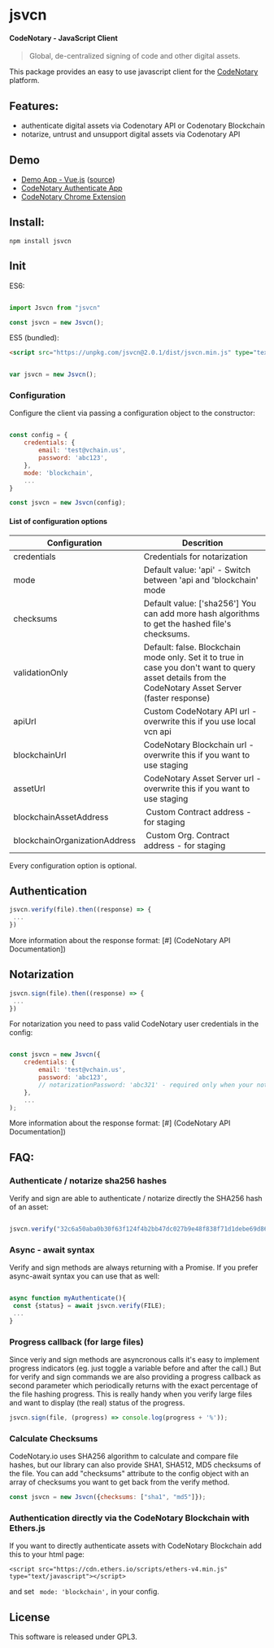 # jsvcn

#### CodeNotary - JavaScript Client 

> Global, de-centralized signing of code and other digital assets.

This package provides an easy to use javascript client for the [CodeNotary](https://www.codenotary.io)
platform. 

## Features: 

- authenticate digital assets via Codenotary API or Codenotary Blockchain
- notarize, untrust and unsupport digital assets via Codenotary API 

## Demo

- [Demo App - Vue.js](https://vchain-us.github.io/jsvcn/) ([source](https://github.com/vchain-us/jsvcn/tree/master/example))
- [CodeNotary Authenticate App](https://authenticate.codenotary.io/)
- [CodeNotary Chrome Extension](https://chrome.google.com/webstore/detail/vchain-codenotary-downloa/mnloemedehacppeggbipipjlphdjpjcb)

## Install: 

``` 
npm install jsvcn

```

## Init

ES6: 

```javascript

import Jsvcn from "jsvcn"

const jsvcn = new Jsvcn();

```

ES5 (bundled): 

```html
<script src="https://unpkg.com/jsvcn@2.0.1/dist/jsvcn.min.js" type="text/javascript"></script>

```

```javascript

var jsvcn = new Jsvcn();

```


### Configuration

Configure the client via passing a configuration object to the constructor: 

```javascript

const config = {
	credentials: {
		email: 'test@vchain.us',
		password: 'abc123',
	},
	mode: 'blockchain',
	...
}

const jsvcn = new Jsvcn(config);

```

#### List of configuration options

| Configuration |  Descrition |
| --- | --- |
| credentials  | Credentials for notarization | 
| mode | Default value: 'api' - Switch between 'api and 'blockchain' mode |
| checksums | Default value: ['sha256'] You can add more hash algorithms to get the hashed file's checksums.  | 
| validationOnly | Default: false. Blockchain mode only. Set it to true in case you don't want to query asset details from the CodeNotary Asset Server (faster response) |
| apiUrl | Custom CodeNotary API url - overwrite this if you use local vcn api |
| blockchainUrl | CodeNotary Blockchain url - overwrite this if you want to use staging |
| assetUrl |  CodeNotary Asset Server url - overwrite this if you want to use staging  |
| blockchainAssetAddress |  Custom Contract address - for staging | 
| blockchainOrganizationAddress |  Custom Org. Contract address - for staging | 

Every configuration option is optional.


## Authentication

```javascript
jsvcn.verify(file).then((response) => {
 ...
})
```

More information about the response format: [#] (CodeNotary API Documentation])


## Notarization

```javascript
jsvcn.sign(file).then((response) => {
 ...
})
```

For notarization you need to pass valid CodeNotary user credentials in the config: 

```javascript

const jsvcn = new Jsvcn({
	credentials: {
		email: 'test@vchain.us',
		password: 'abc123',
		// notarizationPassword: 'abc321' - required only when your notarization password is different than your normal user password. 
	},
	...
);
```

More information about the response format: [#] (CodeNotary API Documentation])


## FAQ:


### Authenticate / notarize sha256 hashes 

Verify and sign are able to authenticate / notarize directly the SHA256 hash of an asset: 

``` javascript

jsvcn.verify("32c6a50aba0b30f63f124f4b2bb47dc027b9e48f838f71d1debe69d8680ecf70");

``` 

### Async - await syntax

Verify and sign methods are always returning with a Promise. 
If you prefer async-await syntax you can use that as well: 

``` javascript

async function myAuthenticate(){
 const {status} = await jsvcn.verify(FILE);
 ...
}

```

### Progress callback (for large files)

Since veriy and sign methods are asyncronous calls it's easy to implement progress indicators (eg. just toggle a variable before and after the call.) But for verify and sign commands we are also providing a progress callback as second parameter which periodically returns with the exact percentage of the file hashing progress. This is really handy when you verify large files and want to display (the real) status of the progress.

``` javascript
jsvcn.sign(file, (progress) => console.log(progress + '%'));

``` 

### Calculate Checksums

CodeNotary.io uses SHA256 algorithm to calculate and compare file hashes, but our library can also provide SHA1, SHA512, MD5 checksums of the file. You can add "checksums" attribute to the config object with an array of checksums you want to get back from the verify method.

``` javascript
const jsvcn = new Jsvcn({checksums: ["sha1", "md5"]});

``` 


### Authentication directly via the CodeNotary Blockchain with Ethers.js

If you want to directly authenticate assets with CodeNotary Blockchain add this to your html page:

```
<script src="https://cdn.ethers.io/scripts/ethers-v4.min.js" type="text/javascript"></script>

```
and set ``` mode: 'blockchain',``` in your config. 


## License

This software is released under GPL3.

